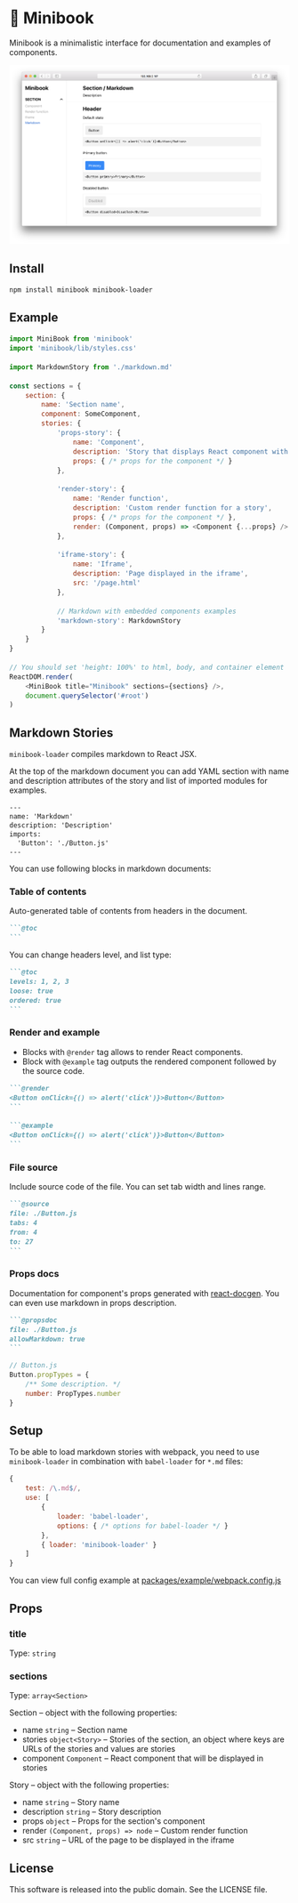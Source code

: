 # :orange_book: Minibook

Minibook is a minimalistic interface for documentation and examples of components.

![screenshot](screenshot.png)

## Install

```
npm install minibook minibook-loader
```

## Example

```js
import MiniBook from 'minibook'
import 'minibook/lib/styles.css'

import MarkdownStory from './markdown.md'

const sections = {
    section: {
        name: 'Section name',
        component: SomeComponent,
        stories: {
            'props-story': {
                name: 'Component',
                description: 'Story that displays React component with some props',
                props: { /* props for the component */ }
            },

            'render-story': {
                name: 'Render function',
                description: 'Custom render function for a story',
                props: { /* props for the component */ },
                render: (Component, props) => <Component {...props} />
            },

            'iframe-story': {
                name: 'Iframe',
                description: 'Page displayed in the iframe',
                src: '/page.html'
            },

            // Markdown with embedded components examples
            'markdown-story': MarkdownStory
        }
    }
}

// You should set 'height: 100%' to html, body, and container element
ReactDOM.render(
    <MiniBook title="Minibook" sections={sections} />,
    document.querySelector('#root')
)
```

## Markdown Stories

`minibook-loader` compiles markdown to React JSX.

At the top of the markdown document you can add YAML section 
with name and description attributes of the story and 
list of imported modules for examples.

```
---
name: 'Markdown'
description: 'Description'
imports:
  'Button': './Button.js'
---
```

You can use following blocks in markdown documents:

### Table of contents

Auto-generated table of contents from headers in the document.

````md
```@toc
```
````

You can change headers level, and list type:

````md
```@toc
levels: 1, 2, 3
loose: true
ordered: true
```
````

### Render and example

- Blocks with `@render` tag allows to render React components.
- Block with `@example` tag outputs the rendered component followed
by the source code.


````md
```@render
<Button onClick={() => alert('click')}>Button</Button>
```

```@example
<Button onClick={() => alert('click')}>Button</Button>
```
````

### File source

Include source code of the file.
You can set tab width and lines range. 

````md
```@source
file: ./Button.js
tabs: 4
from: 4
to: 27
```
````

### Props docs

Documentation for component's props generated with
[react-docgen](https://github.com/reactjs/react-docgen).
You can even use markdown in props description.

````md
```@propsdoc
file: ./Button.js
allowMarkdown: true
```
````

```js
// Button.js
Button.propTypes = {
    /** Some description. */
    number: PropTypes.number
}
```

## Setup

To be able to load markdown stories with webpack, you need to use
`minibook-loader` in combination with `babel-loader` for `*.md` files:

```js
{
    test: /\.md$/,
    use: [
        {
            loader: 'babel-loader',
            options: { /* options for babel-loader */ }
        },
        { loader: 'minibook-loader' }
    ]
}
```

You can view full config example at
[packages/example/webpack.config.js](https://github.com/sunflowerdeath/minibook/blob/master/packages/example/webpack.config.js)

## Props

### title
Type: `string`

### sections
Type: `array<Section>`

Section – object with the following properties:

- name `string` – Section name
- stories `object<Story>` – Stories of the section, an object where keys are
URLs of the stories and values are stories
- component `Component` – React component that will be displayed in stories

Story – object with the following properties:

- name `string` – Story name
- description `string` – Story description
- props `object` – Props for the section's component
- render `(Component, props) => node` – Custom render function
- src `string` – URL of the page to be displayed in the iframe

## License

This software is released into the public domain. See the LICENSE file.
